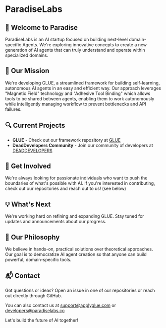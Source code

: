 
# ParadiseLabs

## 🌴 Welcome to Paradise

ParadiseLabs is an AI startup focused on building next-level domain-specific Agents. We're exploring innovative concepts to create a new generation of AI agents that can truly understand and operate within specialized domains.

## 🚀 Our Mission

We're developing GLUE, a streamlined framework for building self-learning, autonomous AI agents in an easy and efficient way. Our approach leverages "Magnetic Field" technology and "Adhesive Tool Binding" which allows tools to be shared between agents, enabling them to work autonomously while intelligently managing workflow to prevent bottlenecks and API failures.

## 🔍 Current Projects

- **GLUE** - Check out our framework repository at [GLUE](https://github.com/paradiselabs-ai/GLUE-fw)
- **DeadDevelopers Community** - Join our community of developers at [DEADDEVELOPERS](https://github.com/paradiselabs-ai/DeadDevelopers)

## 🤝 Get Involved

We're always looking for passionate individuals who want to push the boundaries of what's possible with AI. If you're interested in contributing, 
check out our repositories and reach out to us! (see below)

## 💡 What's Next

We're working hard on refining and expanding GLUE. Stay tuned for updates and announcements about our progress.

## 🔮 Our Philosophy

We believe in hands-on, practical solutions over theoretical approaches. Our goal is to democratize AI agent creation so that anyone can build powerful, domain-specific tools.

## 📬 Contact

Got questions or ideas? Open an issue in one of our repositories or reach out directly through GitHub.

You can also contact us at support@applyglue.com or developers@paradiselabs.co

Let's build the future of AI together!
